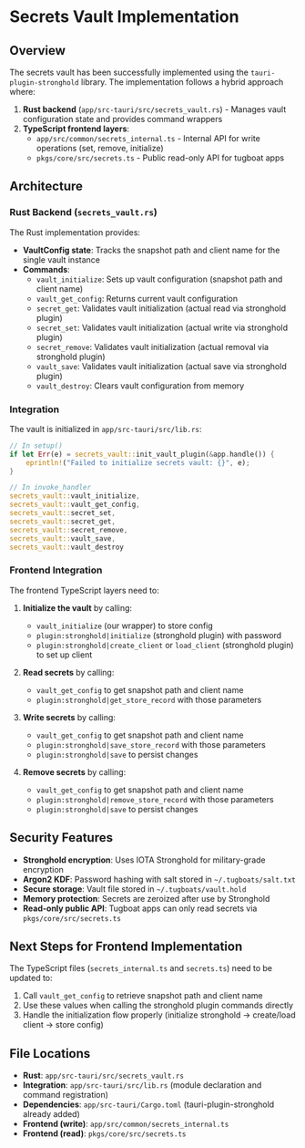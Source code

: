 # Secrets Vault Implementation

## Overview

The secrets vault has been successfully implemented using the `tauri-plugin-stronghold` library. The implementation follows a hybrid approach where:

1. **Rust backend** (`app/src-tauri/src/secrets_vault.rs`) - Manages vault configuration state and provides command wrappers
2. **TypeScript frontend layers**:
   - `app/src/common/secrets_internal.ts` - Internal API for write operations (set, remove, initialize)
   - `pkgs/core/src/secrets.ts` - Public read-only API for tugboat apps

## Architecture

### Rust Backend (`secrets_vault.rs`)

The Rust implementation provides:

- **VaultConfig state**: Tracks the snapshot path and client name for the single vault instance
- **Commands**:
  - `vault_initialize`: Sets up vault configuration (snapshot path and client name)
  - `vault_get_config`: Returns current vault configuration
  - `secret_get`: Validates vault initialization (actual read via stronghold plugin)
  - `secret_set`: Validates vault initialization (actual write via stronghold plugin)
  - `secret_remove`: Validates vault initialization (actual removal via stronghold plugin)
  - `vault_save`: Validates vault initialization (actual save via stronghold plugin)
  - `vault_destroy`: Clears vault configuration from memory

### Integration

The vault is initialized in `app/src-tauri/src/lib.rs`:

```rust
// In setup()
if let Err(e) = secrets_vault::init_vault_plugin(&app.handle()) {
    eprintln!("Failed to initialize secrets vault: {}", e);
}

// In invoke_handler
secrets_vault::vault_initialize,
secrets_vault::vault_get_config,
secrets_vault::secret_set,
secrets_vault::secret_get,
secrets_vault::secret_remove,
secrets_vault::vault_save,
secrets_vault::vault_destroy
```

### Frontend Integration

The frontend TypeScript layers need to:

1. **Initialize the vault** by calling:
   - `vault_initialize` (our wrapper) to store config
   - `plugin:stronghold|initialize` (stronghold plugin) with password
   - `plugin:stronghold|create_client` or `load_client` (stronghold plugin) to set up client

2. **Read secrets** by calling:
   - `vault_get_config` to get snapshot path and client name
   - `plugin:stronghold|get_store_record` with those parameters

3. **Write secrets** by calling:
   - `vault_get_config` to get snapshot path and client name
   - `plugin:stronghold|save_store_record` with those parameters
   - `plugin:stronghold|save` to persist changes

4. **Remove secrets** by calling:
   - `vault_get_config` to get snapshot path and client name
   - `plugin:stronghold|remove_store_record` with those parameters
   - `plugin:stronghold|save` to persist changes

## Security Features

- **Stronghold encryption**: Uses IOTA Stronghold for military-grade encryption
- **Argon2 KDF**: Password hashing with salt stored in `~/.tugboats/salt.txt`
- **Secure storage**: Vault file stored in `~/.tugboats/vault.hold`
- **Memory protection**: Secrets are zeroized after use by Stronghold
- **Read-only public API**: Tugboat apps can only read secrets via `pkgs/core/src/secrets.ts`

## Next Steps for Frontend Implementation

The TypeScript files (`secrets_internal.ts` and `secrets.ts`) need to be updated to:

1. Call `vault_get_config` to retrieve snapshot path and client name
2. Use these values when calling the stronghold plugin commands directly
3. Handle the initialization flow properly (initialize stronghold → create/load client → store config)

## File Locations

- **Rust**: `app/src-tauri/src/secrets_vault.rs`
- **Integration**: `app/src-tauri/src/lib.rs` (module declaration and command registration)
- **Dependencies**: `app/src-tauri/Cargo.toml` (tauri-plugin-stronghold already added)
- **Frontend (write)**: `app/src/common/secrets_internal.ts`
- **Frontend (read)**: `pkgs/core/src/secrets.ts`
